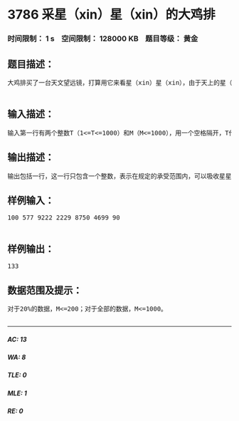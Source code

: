 # 3786 采星（xin）星（xin）的大鸡排   
### 时间限制： 1 s&nbsp;&nbsp;&nbsp;&nbsp;空间限制： 128000 KB&nbsp;&nbsp;&nbsp;&nbsp;题目等级： 黄金  
## 题目描述：  

<pre>
大鸡排买了一台天文望远镜，打算用它来看星（xin）星（xin），由于天上的星（xin）星（xin）太过于诱人，所以Hzy对星（xin）星（xin）的承受损伤值是有限的，每个星（xin）星（xin）也有自己的魅力指数。请问在大鸡排能够承受的范围内，最大可以吸收星（xin）星（xin）的魅力值是多少？  

</pre>
  
  
## 输入描述：  

<pre>
输入第一行有两个整数T（1<=T<=1000）和M（M<=1000），用一个空格隔开，T代表大鸡排可以承受的最大损伤值，M代表天上星星的数目。接下来的M行每行包括两个在1到100之间（包括1和100）的整数，分别表示每颗星星对大鸡排的损伤值和这颗星星的魅力指数。
</pre>
  
  
## 输出描述：  

<pre>
输出包括一行，这一行只包含一个整数，表示在规定的承受范围内，可以吸收星星的最大魅力值。
</pre>
  
  
## 样例输入：  

<pre>
100 577 9222 2229 8750 4699 90  

</pre>
  
  
## 样例输出：  

<pre>
133
</pre>
  
  
## 数据范围及提示：  

<pre>
对于20%的数据，M<=200；对于全部的数据，M<=1000。  

</pre>
  
  
***  

##### AC: 13  
##### WA: 8  
##### TLE: 0  
##### MLE: 1  
##### RE: 0  
